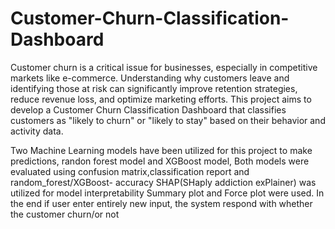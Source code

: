 # Customer-Churn-Classification-Dashboard
Customer churn is a critical issue for businesses, especially in competitive markets like e-commerce. Understanding why customers leave and identifying those at risk can significantly improve retention strategies, reduce revenue loss, and optimize marketing efforts. This project aims to develop a Customer Churn Classification Dashboard that classifies customers as "likely to churn" or "likely to stay" based on their behavior and activity data.

Two Machine Learning models have been utilized for this project to make predictions, randon forest model and XGBoost model, 
Both models were evaluated using confusion matrix,classification report and random_forest/XGBoost- accuracy
SHAP(SHaply addiction exPlainer) was utilized for model interpretability
 Summary plot and Force plot were used.
In the end if user enter  entirely new input, the system respond with whether the customer churn/or not
